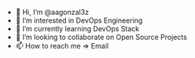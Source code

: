 - 👋 Hi, I’m @aagonzal3z
- 👀 I’m interested in DevOps Engineering
- 🌱 I’m currently learning DevOps Stack
- 💞️ I’m looking to collaborate on Open Source Projects
- 📫 How to reach me => Email

<!---
aagonzal3z/aagonzal3z is a ✨ special ✨ repository because its `README.md` (this file) appears on your GitHub profile.
You can click the Preview link to take a look at your changes.
--->
